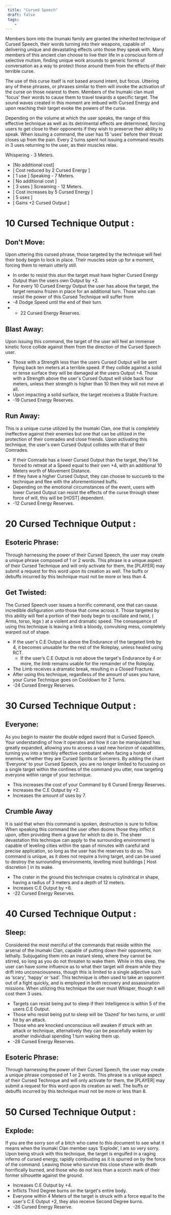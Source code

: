 ```yaml
---
 title: "Cursed Speech"
 draft: false
 tags:
    -
---
```

Members born into the Inumaki family are granted the inherited technique of Cursed Speech, their words turning into their weapons, capable of delivering unique and devastating effects unto those they speak with. Many members of this ancient clan choose to live their life in a conscious form of selective mutism, finding unique work arounds to generic forms of conversation as a way to protect those around them from the effects of their terrible curse.

The use of this curse itself is not based around intent, but focus. Uttering any of these phrases, or phrases similar to them will invoke the activation of the curse on those nearest to them. Members of the Inumaki clan must 'focus' their words to cause them to travel towards a specific target. The sound waves created in this moment are imbued with Cursed Energy and upon reaching their target evoke the powers of the curse.

Depending on the volume at which the user speaks, the range of this effective technique as well as its detrimental effects are determined, forcing users to get close to their opponents if they wish to preserve their ability to speak. When issuing a command, the user has 15 'uses' before their throat closes up from the pain. Every 2 turns spent not issuing a command results in 3 uses returning to the user, as their muscles relax.

Whispering - 3 Meters.  
- [No additional cost]
- [ Cost reduced by 2 Cursed Energy ]
- [ 1 use ]
Speaking - 7 Meters.
- [ No additional cost ] 
- [ 3 uses ]
Screaming - 12 Meters.
- [ Cost increases by 5 Cursed Energy ]
- [ 5 uses ] 
- [ Gains +2 Cursed Output ] 

# 10 Cursed Technique Output :
## Don't Move:
Upon uttering this cursed phrase, those targeted by the technique will feel their body begin to lock
in place. Their muscles seize up for a moment, forcing them to remain utterly still. 
- In order to resist this stun the target must have higher Cursed Energy Output than the users own Output by +2. 
- For every 10 Cursed Energy Output the user has above the target, the target remains frozen in place for an additional turn. Those who can resist the power of this Cursed Technique will suffer from
- -4 Dodge Speed until the end of their turn.
- - 22 Cursed Energy Reserves.

## Blast Away:
Upon issuing this command, the target of the user will feel an immense kinetic force collide against them from the direction of the Cursed Speech user. 
- Those with a Strength less than the users Cursed Output will be sent flying back ten meters at a terrible speed. 
  If they collide against a solid or tense surface they will be damaged at the users Output +4. 
	  Those with a Strength above the user's Cursed Output will slide back four meters, unless their strength is higher than 10 then they will not move at all.
- Upon impacting a solid surface, the target receives a Stable Fracture.
- -19 Cursed Energy Reserves.

## Run Away:
This is a unique curse utilized by the Inumaki Clan, one that is completely ineffective against their enemies but
one that can be utilized in the protection of their comrades and close friends. Upon activating this technique, the user's own Cursed Output collides with that of their Comrades. 
- If their Comrade has a lower Cursed Output than the
target, they'll be forced to retreat at a Speed equal to their own +4, with an additional 10 Meters worth of Movement Distance. 
- If they have a higher Cursed Output, they can choose to succumb to the technique and flee with the 
aforementioned buffs. 
- Depending on the emotional circumstances of the event, users with lower Cursed Output can resist the effects of the curse through sheer force of will, this will be [HOST] dependent.
- -12 Cursed Energy Reserves.

# 20 Cursed Technique Output : 
## Esoteric Phrase:
Through harnessing the power of their Cursed Speech, the user may create a unique phrase composed of 1 or 2 words. This phrase is a unique aspect of their Cursed Technique and will only activate for them, the [PLAYER] may submit a request for this word upon its creation as well. The buffs or debuffs incurred by this technique must not be more or less than 4.

## Get Twisted:
The Cursed Speech user issues a horrific command, one that can cause incredible disfiguration unto those that come across it. Those targeted by this ability will feel a portion of their body begin to oscillate and twist, ( Arms, torso, legs ) at a violent and dramatic speed. The consequence of using this technique is leaving a limb a bloody, convulsing mess, completely warped out of shape.
- If the user's C.E Output is above the Endurance of the targeted limb by 4, it becomes unusable for the rest of the Roleplay, unless healed using RCT.
	- If the user’s C.E Output is not above the target's Endurance by 4 or more, the limb remains usable for the remainder of the Roleplay.
- The Limb receives a dramatic break, resulting in a Closed Fracture.
- After using this technique, regardless of the amount of uses you have, your Curse Technique goes on Cooldown for 2 Turns.
- -24 Cursed Energy Reserves.

# 30 Cursed Technique Output : 
## Everyone:
As you begin to master the double edged sword that is Cursed Speech. Your understanding of how it operates and how it can be manipulated has greatly expanded, allowing you to access a vast new horizon of capabilities, turning you into a terribly effective combatant when facing a horde of enemies, whether they are Cursed Spirits or Sorcerers. By adding the chant ‘Everyone’ to your Cursed Speech, you are no longer limited to focussing on a single target within the confines of the command you utter, now targeting everyone within range of your technique.
- This increases the cost of your Command by 6 Cursed Energy Reserves.
- Increases the C.E Output by +2.
- Increases the amount of uses by 7.

## Crumble Away
It is said that when this command is spoken, destruction is sure to follow. When speaking this command the user often dooms those they inflict it upon, often providing them a grave for which to die in. The sheer devastation this technique can apply to the surrounding environment is capable of leveling cities within the span of minutes with careful and precise application, so long as the user has the reserves to do so.
This command is unique, as it does not require a living target, and can be used to destroy the surrounding environments, levelling most buildings [ Host discretion ] in its wake.
- The crater in the ground this technique creates is cylindrical in shape, having a radius of 3 meters and a depth of 12 meters.
- Increases C.E Output by +6.
- -22 Cursed Energy Reserves.

# 40 Cursed Technique Output : 
## Sleep:
Considered the most merciful of the commands that reside within the arsenal of the Inumaki Clan, capable of putting down their opponents, non lethally. Subjugating them into an instant sleep, where they cannot be stirred, so long as you do not threaten to wake them. While in this sleep, the user can have some influence as to what their target will dream while they drift into unconsciousness, though this is limited to a single adjective such as ‘scary’, ‘happy’ or ‘sad’. This technique is often used to take an opponent out of a fight quickly, and is employed in both recovery and assassination missions.
When utilizing this technique the user must Whisper, though it will cost them 3 uses.
- Targets can resist being put to sleep if their Intelligence is within 5 of the users C.E Output.
- Those who resist being put to sleep will be ‘Dazed’ for two turns, or until hit by an attack.
- Those who are knocked unconscious will awaken if struck with an attack or technique, alternatively they can be peacefully woken by another individual spending 1 turn waking them up.
- -28 Cursed Energy Reserves.

## Esoteric Phrase:
Through harnessing the power of their Cursed Speech, the user may create a unique phrase composed of 1 or 2 words. This phrase is a unique aspect of their Cursed Technique and will only activate for them, the [PLAYER] may submit a request for this word upon its creation as well. The buffs or debuffs incurred by this technique must not be more or less than 8.

# 50 Cursed Technique Output :
## Explode:
If you are the sorry son of a bitch who came to this document to see what it means when the Inumaki Clan member says ‘Explode’, I am so very sorry. Upon being struck with this technique, the target is engulfed in a raging inferno of cursed energy, rapidly combusting as it is spurred on by the force of the command. Leaving those who survive this close shave with death horrifically burned, and those who do not less than a scorch mark of their former silhouette against the ground. 
- Increases C.E Output by +4.
- Inflicts Third Degree burns on the target's entire body.
- Everyone within 4 Meters of the target is struck with a force equal to the user's C.E Output +2, they also receive Second Degree burns.
- -26 Cursed Energy Reserve.
